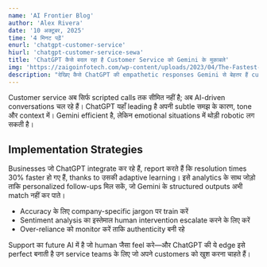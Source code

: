 ```yaml
---
name: 'AI Frontier Blog'
author: 'Alex Rivera'
date: '10 अक्टूबर, 2025'
time: '4 मिनट पढ़ें'
enurl: 'chatgpt-customer-service'
hiurl: 'chatgpt-customer-service-sewa'
title: 'ChatGPT कैसे बदल रहा है Customer Service को Gemini के मुकाबले'
img: 'https://zaigoinfotech.com/wp-content/uploads/2023/04/The-Fastest-Growing-Web-Application-Of-All-Time.png'
description: "देखिए कैसे ChatGPT की empathetic responses Gemini से बेहतर हैं customer queries handle करने और loyalty बनाने में।"
---
```


Customer service अब सिर्फ scripted calls तक सीमित नहीं है; अब AI-driven conversations चल रहे हैं। ChatGPT यहाँ leading है अपनी subtle समझ के कारण, tone और context में। Gemini efficient है, लेकिन emotional situations में थोड़ी robotic लग सकती है।  

## Implementation Strategies

Businesses जो ChatGPT integrate कर रहे हैं, report करते हैं कि resolution times 30% faster हो गए हैं, thanks to उसकी adaptive learning। इसे analytics के साथ जोड़ो ताकि personalized follow-ups मिल सकें, जो Gemini के structured outputs अभी match नहीं कर पाते।  

- Accuracy के लिए company-specific jargon पर train करें  
- Sentiment analysis का इस्तेमाल human intervention escalate करने के लिए करें  
- Over-reliance को monitor करें ताकि authenticity बनी रहे  

Support का future AI में है जो human जैसा feel करे—और ChatGPT की ये edge इसे perfect बनाती है उन service teams के लिए जो अपने customers को खुश करना चाहते हैं।  
